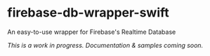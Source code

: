 # firebase-db-wrapper-swift
An easy-to-use wrapper for Firebase's Realtime Database

*This is a work in progress. Documentation & samples coming soon.*
